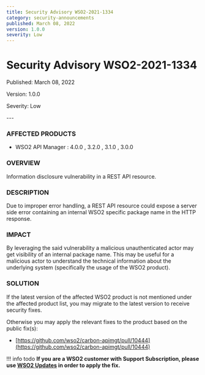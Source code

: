```yaml
---
title: Security Advisory WSO2-2021-1334
category: security-announcements
published: March 08, 2022
version: 1.0.0
severity: Low
---
```


# Security Advisory WSO2-2021-1334

<p class="doc-info">Published: March 08, 2022</p>
<p class="doc-info">Version: 1.0.0</p>
<p class="doc-info">Severity: Low</p>
---

### AFFECTED PRODUCTS
* WSO2 API Manager : 4.0.0 , 3.2.0 , 3.1.0 , 3.0.0


### OVERVIEW
Information disclosure vulnerability in a REST API resource.


### DESCRIPTION
Due to improper error handling, a REST API resource could expose a server side error containing an internal WSO2 specific package name in the HTTP response.


### IMPACT
By leveraging the said vulnerability a malicious unauthenticated actor may get visibility of an internal package name. This may be useful for a malicious actor to understand the technical information about the underlying system (specifically the usage of the WSO2 product).


### SOLUTION
If the latest version of the affected WSO2 product is not mentioned under the affected product list, you may migrate to the latest version to receive security fixes.

Otherwise you may apply the relevant fixes to the product based on the public fix(s):

* [https://github.com/wso2/carbon-apimgt/pull/10444](https://github.com/wso2/carbon-apimgt/pull/10444)


!!! info todo
    **If you are a WSO2 customer with Support Subscription, please use [WSO2 Updates](https://wso2.com/updates/) in order to apply the fix.**
